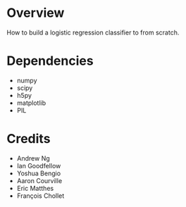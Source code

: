 Overview
============
How to build a logistic regression classifier to from scratch.

Dependencies
============
* numpy
* scipy
* h5py
* matplotlib
* PIL 

Credits
===========
* Andrew Ng
* Ian Goodfellow
* Yoshua Bengio
* Aaron Courville
* Eric Matthes
* François Chollet
